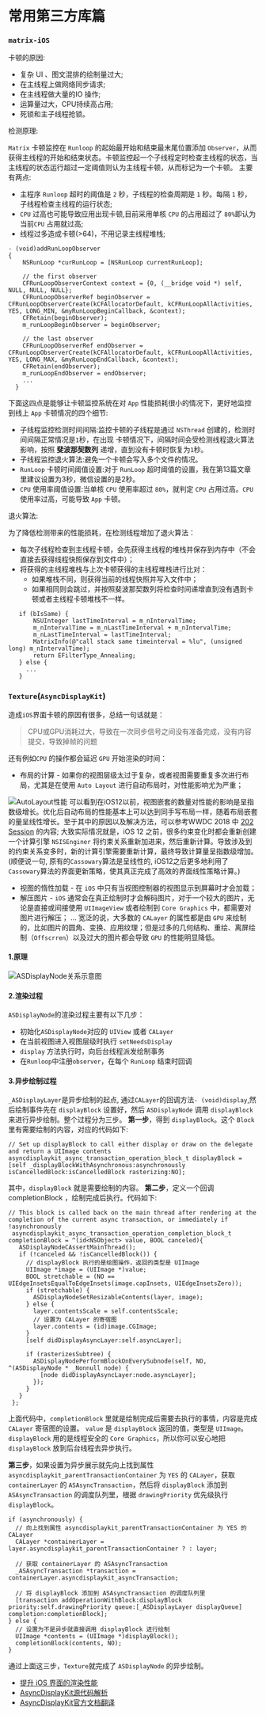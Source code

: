 # 常用第三方库篇
### `matrix-iOS`
卡顿的原因:
* 复杂 UI 、图文混排的绘制量过大;
* 在主线程上做网络同步请求;
* 在主线程做大量的IO 操作;
* 运算量过大，CPU持续高占用;
* 死锁和主子线程抢锁。

检测原理:

`Matrix` 卡顿监控在 `Runloop` 的起始最开始和结束最末尾位置添加 `Observer`，从而获得主线程的开始和结束状态。卡顿监控起一个子线程定时检查主线程的状态，当主线程的状态运行超过一定阈值则认为主线程卡顿，从而标记为一个卡顿。
主要有两点:
* 主程序 `Runloop` 超时的阈值是 `2` 秒，子线程的检查周期是 `1` 秒。每隔 `1` 秒，子线程检查主线程的运行状态;
* `CPU` 过高也可能导致应用出现卡顿,目前采用单核 `CPU` 的占用超过了 `80%`即认为当前`CPU` 占用就过高;
* 线程过多造成卡顿(>64)，不用记录主线程堆栈;

```
- (void)addRunLoopObserver
{
    NSRunLoop *curRunLoop = [NSRunLoop currentRunLoop];

    // the first observer
    CFRunLoopObserverContext context = {0, (__bridge void *) self, NULL, NULL, NULL};
    CFRunLoopObserverRef beginObserver = CFRunLoopObserverCreate(kCFAllocatorDefault, kCFRunLoopAllActivities, YES, LONG_MIN, &myRunLoopBeginCallback, &context);
    CFRetain(beginObserver);
    m_runLoopBeginObserver = beginObserver;

    // the last observer
    CFRunLoopObserverRef endObserver = CFRunLoopObserverCreate(kCFAllocatorDefault, kCFRunLoopAllActivities, YES, LONG_MAX, &myRunLoopEndCallback, &context);
    CFRetain(endObserver);
    m_runLoopEndObserver = endObserver;
    ...
  }
```

下面这四点是能够让卡顿监控系统在对 `App` 性能损耗很小的情况下，更好地监控到线上 `App` 卡顿情况的四个细节:
* 子线程监控检测时间间隔:监控卡顿的子线程是通过 `NSThread` 创建的，检测时间间隔正常情况是`1`秒，在出现 卡顿情况下，间隔时间会受检测线程退火算法影响，按照 **斐波那契数列** 递增，直到没有卡顿时恢复为`1`秒。
* 子线程监控退火算法:避免一个卡顿会写入多个文件的情况。
* `RunLoop` 卡顿时间阈值设置:对于 `RunLoop` 超时阈值的设置，我在第13篇文章里建议设置为3秒，微信设置的是2秒。
* `CPU` 使用率阈值设置:当单核 `CPU` 使用率超过 `80%`，就判定 `CPU` 占用过高。`CPU` 使用率过高，可能导致 `App` 卡顿。

退火算法:

为了降低检测带来的性能损耗，在检测线程增加了退火算法：
* 每次子线程检查到主线程卡顿，会先获得主线程的堆栈并保存到内存中（不会直接去获得线程快照保存到文件中）；
* 将获得的主线程堆栈与上次卡顿获得的主线程堆栈进行比对：
   * 如果堆栈不同，则获得当前的线程快照并写入文件中；
   * 如果相同则会跳过，并按照斐波那契数列将检查时间递增直到没有遇到卡顿或者主线程卡顿堆栈不一样。

```
   if (bIsSame) {
       NSUInteger lastTimeInterval = m_nIntervalTime;
       m_nIntervalTime = m_nLastTimeInterval + m_nIntervalTime;
       m_nLastTimeInterval = lastTimeInterval;
       MatrixInfo(@"call stack same timeinterval = %lu", (unsigned long) m_nIntervalTime);
       return EFilterType_Annealing;
   } else {
     ...
   }
```

### `Texture`(`AsyncDisplayKit`)
造成`iOS`界面卡顿的原因有很多，总结一句话就是：
> CPU或GPU消耗过大，导致在一次同步信号之间没有准备完成，没有内容提交，导致掉帧的问题

还有例如`CPU` 的操作都会延迟 `GPU` 开始渲染的时间：
* 布局的计算 - 如果你的视图层级太过于复杂，或者视图需要重复多次进行布局，尤其是在使用 `Auto Layout` 进行自动布局时，对性能影响尤为严重；

![AutoLayout性能](./resources/AutoLayout性能.png)
可以看到在iOS12以前，视图嵌套的数量对性能的影响是呈指数级增长。优化后自动布局的性能基本上可以达到同手写布局一样，随着布局嵌套的量呈线性增长。至于其中的原因以及解决方法，可以参考WWDC 2018 中 [202 Session](https://developer.apple.com/videos/play/wwdc2018/202/) 的内容;
大致实际情况就是，iOS 12 之前，很多约束变化时都会重新创建一个计算引擎 `NSISEnginer` 将约束关系重新加进来，然后重新计算。导致涉及到的约束关系变多时，新的计算引擎需要重新计算，最终导致计算量呈指数级增加。(顺便说一句, 原有的`Cassowary`算法是呈线性的, iOS12之后更多地利用了`Cassowary`算法的界面更新策略，使其真正完成了高效的界面线性策略计算。)

* 视图的惰性加载 - 在 `iOS` 中只有当视图控制器的视图显示到屏幕时才会加载；
* 解压图片 - `iOS` 通常会在真正绘制时才会解码图片，对于一个较大的图片，无论是直接或间接使用 `UIImageView` 或者绘制到 `Core Graphics` 中，都需要对图片进行解压；
…
宽泛的说，大多数的 `CALayer` 的属性都是由 `GPU` 来绘制的，比如图片的圆角、变换、应用纹理；但是过多的几何结构、重绘、离屏绘制（`Offscrren`）以及过大的图片都会导致 `GPU` 的性能明显降低。

#### 1.原理
![ASDisplayNode关系示意图](./resources/ASDK_node.png)

#### 2.渲染过程
`ASDisplayNode`的渲染过程主要有以下几步：
* 初始化`ASDisplayNode`对应的 `UIView` 或者 `CALayer`
* 在当前视图进入视图层级时执行 `setNeedsDisplay`
* `display` 方法执行时，向后台线程派发绘制事务
* 在`Runloop`中注册`observer`，在每个 `RunLoop` 结束时回调

#### 3.异步绘制过程
`_ASDisplayLayer`是异步绘制的起点, 通过`CALayer`的回调方法`- (void)display`,然后绘制事件先在 `displayBlock` 设置好，然后 `ASDisplayNode` 调用 `displayBlock` 来进行异步绘制。整个过程分为三步。
**第一步**，得到 `displayBlock`。这个 `Block` 里有需要绘制的内容，对应的代码如下:
```
// Set up displayBlock to call either display or draw on the delegate and return a UIImage contents
asyncdisplaykit_async_transaction_operation_block_t displayBlock = [self _displayBlockWithAsynchronous:asynchronously isCancelledBlock:isCancelledBlock rasterizing:NO];
```
其中，`displayBlock` 就是需要绘制的内容。
**第二步**，定义一个回调 completionBlock ，绘制完成后执行。代码如下:
```
// This block is called back on the main thread after rendering at the completion of the current async transaction, or immediately if !asynchronously
 asyncdisplaykit_async_transaction_operation_completion_block_t completionBlock = ^(id<NSObject> value, BOOL canceled){
   ASDisplayNodeCAssertMainThread();
   if (!canceled && !isCancelledBlock()) {
     // displayBlock 执行的是绘图操作，返回的类型是 UIImage
     UIImage *image = (UIImage *)value;
     BOOL stretchable = (NO == UIEdgeInsetsEqualToEdgeInsets(image.capInsets, UIEdgeInsetsZero));
     if (stretchable) {
       ASDisplayNodeSetResizableContents(layer, image);
     } else {
       layer.contentsScale = self.contentsScale;
       // 设置为 CALayer 的寄宿图
       layer.contents = (id)image.CGImage;
     }
     [self didDisplayAsyncLayer:self.asyncLayer];

     if (rasterizesSubtree) {
       ASDisplayNodePerformBlockOnEverySubnode(self, NO, ^(ASDisplayNode * _Nonnull node) {
         [node didDisplayAsyncLayer:node.asyncLayer];
       });
     }
   }
 };
```
上面代码中，`completionBlock` 里就是绘制完成后需要去执行的事情，内容是完成 `CALayer` 寄宿图的设置。 `value` 是 `displayBlock` 返回的值，类型是 `UIImage`。`displayBlock` 用的是线程安全的 `Core Graphics`，所以你可以安心地把 `displayBlock` 放到后台线程去异步执行。

**第三步**，如果设置为异步展示就先向上找到属性 `asyncdisplaykit_parentTransactionContainer` 为 `YES` 的 `CALayer`，获取 `containerLayer` 的 `ASAsyncTransaction`，然后将 `displayBlock` 添加到 `ASAsyncTransaction` 的调度队列里，根据 `drawingPriority` 优先级执行`displayBlock`。
```
if (asynchronously) {  
  // 向上找到属性 asyncdisplaykit_parentTransactionContainer 为 YES 的 CALayer
  CALayer *containerLayer = layer.asyncdisplaykit_parentTransactionContainer ? : layer;

  // 获取 containerLayer 的 ASAsyncTransaction
  _ASAsyncTransaction *transaction = containerLayer.asyncdisplaykit_asyncTransaction;

  // 将 displayBlock 添加到 ASAsyncTransaction 的调度队列里
  [transaction addOperationWithBlock:displayBlock priority:self.drawingPriority queue:[_ASDisplayLayer displayQueue] completion:completionBlock];
} else {
  // 设置为不是异步就直接调用 displayBlock 进行绘制
  UIImage *contents = (UIImage *)displayBlock();
  completionBlock(contents, NO);
}
```
通过上面这三步，`Texture`就完成了 `ASDisplayNode` 的异步绘制。


* [提升 iOS 界面的渲染性能](https://zhuanlan.zhihu.com/p/22255533?refer=iOS-Source-Code)
* [AsyncDisplayKit源代码解析](https://www.jianshu.com/p/21f3d46b1bc5)
* [AsyncDisplayKit官方文档翻译](http://awhisper.github.io/2016/05/04/AsyncDisplayKit%E5%AE%98%E6%96%B9%E6%96%87%E6%A1%A3%E7%BF%BB%E8%AF%91/)
